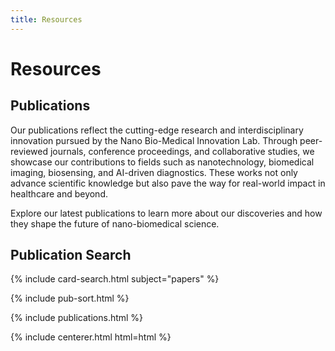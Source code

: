 ```yaml
---
title: Resources
---
```


# <i class="fas fa-tools"></i>Resources

<!-- section break -->

## Publications

Our publications reflect the cutting-edge research and interdisciplinary innovation pursued by the Nano Bio-Medical Innovation Lab. Through peer-reviewed journals, conference proceedings, and collaborative studies, we showcase our contributions to fields such as nanotechnology, biomedical imaging, biosensing, and AI-driven diagnostics. These works not only advance scientific knowledge but also pave the way for real-world impact in healthcare and beyond.

Explore our latest publications to learn more about our discoveries and how they shape the future of nano-biomedical science.

## Publication Search

{% include card-search.html subject="papers" %}

<!-- section break -->

{% include pub-sort.html %}

{% include publications.html %}

{% include centerer.html html=html %}

